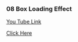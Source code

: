 ### 08 Box Loading Effect

[You Tube Link](https://www.youtube.com/watch?v=A3Xd56-e80A&list=PLwGdqUZWnOp2JYAoNE_-7sSWcIeO1A-xi&index=26)

[Click Here](http://load-box.surge.sh/)